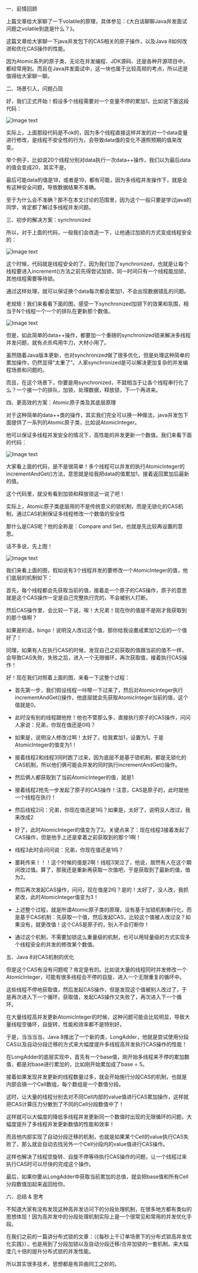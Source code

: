 一、前情回顾

上篇文章给大家聊了一下volatile的原理，具体参见：《大白话聊聊Java并发面试问题之volatile到底是什么？》。

这篇文章给大家聊一下java并发包下的CAS相关的原子操作，以及Java 8如何改进和优化CAS操作的性能。

因为Atomic系列的原子类，无论在并发编程、JDK源码、还是各种开源项目中，都经常用到。而且在Java并发面试中，这一块也属于比较高频的考点，所以还是值得给大家聊一聊。

二、场景引入，问题凸现

好，我们正式开始！假设多个线程需要对一个变量不停的累加1，比如说下面这段代码： 

![Image text](img/1585622907.jpg)

实际上，上面那段代码是不ok的，因为多个线程直接这样并发的对一个data变量进行修改，是线程不安全性的行为，会导致data值的变化不遵照预期的值来改变。

举个例子，比如说20个线程分别对data执行一次data++操作，我们以为最后data的值会变成20，其实不是。

最后可能data的值是18，或者是19，都有可能，因为多线程并发操作下，就是会有这种安全问题，导致数据结果不准确。

至于为什么会不准确？那不在本文讨论的范围里，因为这个一般只要是学过java的同学，肯定都了解过多线程并发问题。

三、初步的解决方案：synchronized

所以，对于上面的代码，一般我们会改造一下，让他通过加锁的方式变成线程安全的：

![Image text](img/1585622961.jpg)

这个时候，代码就是线程安全的了，因为我们加了synchronized，也就是让每个线程要进入increment()方法之前先得尝试加锁，同一时间只有一个线程能加锁，其他线程需要等待锁。

通过这样处理，就可以保证换个data每次都会累加1，不会出现数据错乱的问题。

老规矩！我们来看看下面的图，感受一下synchronized加锁下的效果和氛围，相当于N个线程一个一个的排队在更新那个数值。

![Image text](img/1585623002.jpg)

但是，如此简单的data++操作，都要加一个重磅的synchronized锁来解决多线程并发问题，就有点杀鸡用牛刀，大材小用了。

虽然随着Java版本更新，也对synchronized做了很多优化，但是处理这种简单的累加操作，仍然显得“太重了”。人家synchronized是可以解决更加复杂的并发编程场景和问题的。

而且，在这个场景下，你要是用synchronized，不就相当于让各个线程串行化了么？一个接一个的排队，加锁，处理数据，释放锁，下一个再进来。

四、更高效的方案：Atomic原子类及其底层原理

对于这种简单的data++类的操作，其实我们完全可以换一种做法，java并发包下面提供了一系列的Atomic原子类，比如说AtomicInteger。

他可以保证多线程并发安全的情况下，高性能的并发更新一个数值。我们来看下面的代码：

![Image text](img/1585623056.jpg)

大家看上面的代码，是不是很简单！多个线程可以并发的执行AtomicInteger的incrementAndGet()方法，意思就是给我把data的值累加1，接着返回累加后最新的值。

这个代码里，就没有看到加锁和释放锁这一说了吧！

实际上，Atomic原子类底层用的不是传统意义的锁机制，而是无锁化的CAS机制，通过CAS机制保证多线程修改一个数值的安全性

那什么是CAS呢？他的全称是：Compare and Set，也就是先比较再设置的意思。

话不多说，先上图！

![Image text](img/1585623111.jpg)

我们来看上面的图，假如说有3个线程并发的要修改一个AtomicInteger的值，他们底层的机制如下：

首先，每个线程都会先获取当前的值，接着走一个原子的CAS操作，原子的意思就是这个CAS操作一定是自己完整执行完的，不会被别人打断。

然后CAS操作里，会比较一下说，唉！大兄弟！现在你的值是不是刚才我获取到的那个值啊？

如果是的话，bingo！说明没人改过这个值，那你给我设置成累加1之后的一个值好了！

同理，如果有人在执行CAS的时候，发现自己之前获取的值跟当前的值不一样，会导致CAS失败，失败之后，进入一个无限循环，再次获取值，接着执行CAS操作！

好！现在我们对照着上面的图，来看一下这整个过程：

* 首先第一步，我们假设线程一咔嚓一下过来了，然后对AtomicInteger执行incrementAndGet()操作，他底层就会先获取AtomicInteger当前的值，这个值就是0。

* 此时没有别的线程跟他抢！他也不管那么多，直接执行原子的CAS操作，问问人家说：兄弟，你现在值还是0吗？

* 如果是，说明没人修改过啊！太好了，给我累加1，设置为1。于是AtomicInteger的值变为1！

* 接着线程2和线程3同时跑了过来，因为底层不是基于锁机制，都是无锁化的CAS机制，所以他们俩可能会并发的同时执行incrementAndGet()操作。

* 然后俩人都获取到了当前AtomicInteger的值，就是1

* 接着线程2抢先一步发起了原子的CAS操作！注意，CAS是原子的，此时就他一个线程在执行！

* 然后线程2问：兄弟，你现在值还是1吗？如果是，太好了，说明没人改过，我来改成2

* 好了，此时AtomicInteger的值变为了2。关键点来了：现在线程3接着发起了CAS操作，但是他手上还是拿着之前获取到的那个1啊！

* 线程3此时会问问说：兄弟，你现在值还是1吗？

* 噩耗传来！！！这个时候的值是2啊！线程3哭泣了，他说，居然有人在这个期间改过值。算了，那我还是重新再获取一次值吧，于是获取到了最新的值，值为2。

* 然后再次发起CAS操作，问问，现在值是2吗？是的！太好了，没人改，我抓紧改，此时AtomicInteger值变为3！

* 上述整个过程，就是所谓Atomic原子类的原理，没有基于加锁机制串行化，而是基于CAS机制：先获取一个值，然后发起CAS，比较这个值被人改过没？如果没有，就更改值！这个CAS是原子的，别人不会打断你！

* 通过这个机制，不需要加锁这么重量级的机制，也可以用轻量级的方式实现多个线程安全的并发的修改某个数值。

五、Java 8对CAS机制的优化

但是这个CAS有没有问题呢？肯定是有的。比如说大量的线程同时并发修改一个AtomicInteger，可能有很多线程会不停的自旋，进入一个无限重复的循环中。

这些线程不停地获取值，然后发起CAS操作，但是发现这个值被别人改过了，于是再次进入下一个循环，获取值，发起CAS操作又失败了，再次进入下一个循环。

在大量线程高并发更新AtomicInteger的时候，这种问题可能会比较明显，导致大量线程空循环，自旋转，性能和效率都不是特别好。

于是，当当当当，Java 8推出了一个新的类，LongAdder，他就是尝试使用分段CAS以及自动分段迁移的方式来大幅度提升多线程高并发执行CAS操作的性能！

在LongAdder的底层实现中，首先有一个base值，刚开始多线程来不停的累加数值，都是对base进行累加的，比如刚开始累加成了base = 5。

接着如果发现并发更新的线程数量过多，就会开始施行分段CAS的机制，也就是内部会搞一个Cell数组，每个数组是一个数值分段。

这时，让大量的线程分别去对不同Cell内部的value值进行CAS累加操作，这样就把CAS计算压力分散到了不同的Cell分段数值中了！

这样就可以大幅度的降低多线程并发更新同一个数值时出现的无限循环的问题，大幅度提升了多线程并发更新数值的性能和效率！

而且他内部实现了自动分段迁移的机制，也就是如果某个Cell的value执行CAS失败了，那么就会自动去找另外一个Cell分段内的value值进行CAS操作。

这样也解决了线程空旋转、自旋不停等待执行CAS操作的问题，让一个线程过来执行CAS时可以尽快的完成这个操作。

最后，如果你要从LongAdder中获取当前累加的总值，就会把base值和所有Cell分段数值加起来返回给你。

六、总结 & 思考

不知道大家有没有发现这种高并发访问下的分段处理机制，在很多地方都有类似的思想体现！因为高并发中的分段处理机制实际上是一个很常见和常用的并发优化手段。

在我们之前的一篇讲分布式锁的文章：（《每秒上千订单场景下的分布式锁高并发优化实践》），也是用到了分段加锁以及自动分段迁移/合并加锁的一套机制，来大幅度几十倍的提升分布式锁的并发性能。

所以其实很多技术，思想都是有异曲同工之妙的。